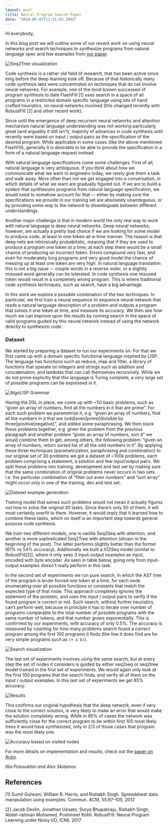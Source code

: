 ```yaml
---
layout: post
title: Neural Program Search Paper
date: "2018-05-07T11:51:03.284Z"
---
```


Hi everybody,

In this blog post we will outline some of our recent work on using neural networks and search techniques to synthesize programs from natural language spec and few examples from [our paper](https://arxiv.org/abs/1802.04335).

![Seq2Tree visualization](/articles/2018-05-07-Neural-Program-Search-Paper/seq2tree.png)

Code synthesis is a rather old field of research, that has been active since long before the deep learning took off. Because of that historically many code synthesis labs were concentrated on techniques that do not involve neural networks. For example, one of the most known successed of program synthesis to date FlashFill [1] uses search in a space of all programs in a restricted domain specific language using lots of hand crafted heuristics, no neural networks involved (this changed recently with RobustFill [2] and other recent work).

Since until the emergence of deep recurrent neural networks and attention mechanism natural language understanding was not working particularly great (and arguably it still isn't), majority of advances in code synthesis until recently were based on input / output pairs as the specification of the desired program. While applicable in some cases (like the above mentioned FlashFill), generally it is desirable to be able to provide the specification in a form of a natural language request instead.

With natural language specifications come some challenges. First of all, natural language is very ambiguous. If you think about how we communicate what we want to engineers today, we rarely give them a task and walk away. More often than not we get engaged into a conversation, in which details of what we want are gradually figured out. If we are to build a system that synthesizes programs from natural language specification, we would need to somehow account for that -- either by making sure the specifications we provide in our training set are absolutely unambiguous, or by providing some way to the network to disambiguate between different understandings.

Another major challenge is that in modern world the only real way to work with natural language is deep neural networks. Deep neural networks, however, are actually a pretty bad choice if we are looking for some model to produce code, at least in one-token-at-a-time manner. The reason is that deep nets are intrinsically probabilistic, meaning that if they are used to produce a program one token at a time, at each step there would be a small chance of producing an incorrect token. Errors compound very fast, and even for moderately long programs and very good model the chance of messing up at least one token are very high. In natural language translation this is not a big issue -- couple words in a reverse order, or a slightly misused word generally can be tolerated. In code synthesis one misused token would result in a completely wrong program. This is where traditional code synthesis techniques, such as search, have a big advantage.

In this work we explore a possible combination of the two techniques. In particular, we first train a neural sequence to sequence neural network that reads a natural language description of a problem and outputs a program that solves it one token at time, and measure its accuracy. We then see how much we can improve upon the results by running search in the space of valid programs guided by this neural network instead of using the network directly to synthesize code.

<!--more-->

### Dataset

We started by preparing a dataset to run our experiments on. For that we first came up with a domain specific functional language inspired by LISP. The language has functions such as reduce, map and filter, a library of functions that operate on integers and strings such as addition and concatenation, and lambdas that can call themselves recursively. While we do not prove explicitly that this language is Turing complete, a very large set of possible programs can be expressed in it.

![AlgoLISP Grammar](grammar.png)

Having the DSL in place, we come up with ~50 basic problems, such as “given an array of numbers, find all the numbers in it that are prime”. For each such problem we parametrize it, e.g. “given an array of numbers, find all the numbers in it that are {odd|even|prime|divisible by three|positive|negative}”, and added some paraphrasing. We then stack these problems together, e.g. given the problem from the previous paragraph and another problem “given an array of numbers, sort it” we would combine them to get, among others, the following problem: “given an array of numbers, return sorted list of all the odd numbers in it”. By applying these three techniques (parametrization, paraphrasing and combination) to our original set of 30 problems we got a dataset of ~100k problems, each problem comprising a statement, a solution and few input/output pairs. We split these problems into training, development and test set by making sure that the same combination of original problems never occurs in two sets. I.e. the particular combination of “filter out even numbers” and “sort array” might occur only in one of the training, dev and test set.

![Dataset example generation](dataset.png)

Training model that solves such problems would not mean it actually figures out how to solve the original 30 tasks. Since there’s only 30 of them, it will most certainly overfit to them. However, it would imply that it learned how to combine these tasks, which on itself is an important step towards general purpose code synthesis.

We train two different models, one is vanilla Seq2Seq with attention, and another is more sophisticated Seq2Tree with attention (shown in the beginning of the post). The latter performs slightly better than the former (61% vs 54% accuracy). Additionally we built a IO2Seq model (similar to RobustFill[2]), where it only sees 3 input-output examples as input, encoded with byte encoder. As seen in table below, going only from input-output examples doesn't really perform in this task.

In the second set of experiments we run pure search, in which the AST tree of the program is brute-forced one token at a time, for each node enumerating over all possible functions or constants that match the expected type of that node. This approach completely ignores the statement of the problem, and uses the input / output pairs to verify if the found program is correct or not. Such search, without further heuristics, can’t perform well, because in principle it has to iterate over number of programs comparable to the total number of possible programs with the same number of tokens, and that number grows exponentially. This is confirmed by our experiments, with accuracy of only 0.5%. The accuracy is measured by counting for how many problems search found a correct program among the first 100 programs it finds (the few it does find are for very simple programs such as `(+ a b)`).

![Search visualization](search.png)

The last set of experiments involves using the same search, but at every step the set of nodes it considers is guided by either seq2seq or seq2tree model trained in the first set of experiments. We would again only look at the first 100 programs that the search finds, and verify all of them on the input / output examples. In this last set of experiments we get 85% accuracy.

![Results](results.png)

This confirms our original hypothesis that the deep network, even if very close to the correct solution, is very likely to make an error that would make the solution completely wrong. While in 85% of cases the network was sufficiently close for the correct program to be within first 100 most likely trees it would have synthesized, only in 2/3 of those cases that program was the most likely one.

![Accuracy based on visited nodes](search_results.png)

For more details on implementation and results, check out the [paper on Arxiv](https://arxiv.org/abs/1802.04335).

_Illia Polosukhin and Alex Skidanov_

## References

[1] Sumit Gulwani, William R. Harris, and Rishabh Singh. Spreadsheet data manipulation using examples. Commun. ACM, 55:97–105, 2012

[2] Jacob Devlin, Jonathan Uesato, Surya Bhupatiraju, Rishabh Singh, Abdel-rahman Mohamed, Pushmeet Kohli. RobustFill: Neural Program Learning under Noisy I/O, ICML 2017